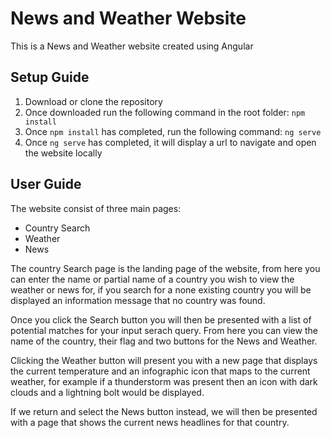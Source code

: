# News and Weather Website
This is a News and Weather website created using Angular

## Setup Guide
1. Download or clone the repository
2. Once downloaded run the following command in the root folder: `npm install`
3. Once `npm install` has completed, run the following command: `ng serve`
4. Once `ng serve` has completed, it will display a url to navigate and open the website locally

## User Guide
The website consist of three main pages:
- Country Search
- Weather
- News

The country Search page is the landing page of the website, from here you can enter the name or partial name of a country you wish to view the weather or news for, if you search for a none existing country you will be displayed an information message that no country was found.

Once you click the Search button you will then be presented with a list of potential matches for your input serach query. From here you can view the name of the country, their flag and two buttons for the News and Weather.

Clicking the Weather button will present you with a new page that displays the current temperature and an infographic icon that maps to the current weather, for example if a thunderstorm was present then an icon with dark clouds and a lightning bolt would be displayed.

If we return and select the News button instead, we will then be presented with a page that shows the current news headlines for that country.
